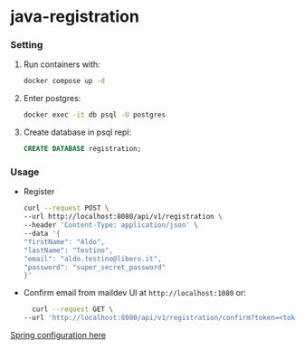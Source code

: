 # java-registration

### Setting
1. Run containers with:
    ```sh
   docker compose up -d
   ```
2. Enter postgres:
    ```sh
   docker exec -it db psql -U postgres
   ```
3. Create database in psql repl:
    ```sql
   CREATE DATABASE registration;
   ```

### Usage
- Register 
    ```sh
    curl --request POST \
    --url http://localhost:8080/api/v1/registration \
    --header 'Content-Type: application/json' \
    --data '{
    "firstName": "Aldo",
    "lastName": "Testino",
    "email": "aldo.testino@libero.it",
    "password": "super_secret_password"
    }'
  ```
- Confirm email from maildev UI at `http://localhost:1080` or:
  ```sh
    curl --request GET \
  --url 'http://localhost:8080/api/v1/registration/confirm?token=<token>'
    ```

[Spring configuration here](https://start.spring.io/#!type=maven-project&language=java&platformVersion=2.7.3&packaging=jar&jvmVersion=18&groupId=com.example&artifactId=demo&name=demo&description=Demo%20project%20for%20Spring%20Boot&packageName=com.example.demo&dependencies=lombok,web,security,postgresql,data-jpa,mail)
